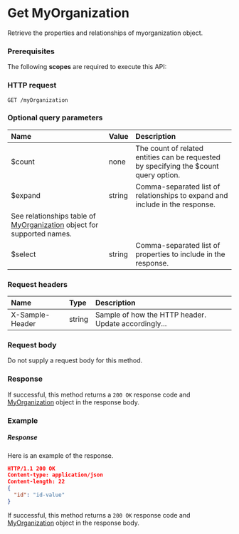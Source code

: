 # Get MyOrganization

Retrieve the properties and relationships of myorganization object.
### Prerequisites
The following **scopes** are required to execute this API: 
### HTTP request
<!-- { "blockType": "ignored" } -->
```http
GET /myOrganization
```
### Optional query parameters
|Name|Value|Description|
|:---------------|:--------|:-------|
|$count|none|The count of related entities can be requested by specifying the $count query option.|
|$expand|string|Comma-separated list of relationships to expand and include in the response. 
See relationships table of [MyOrganization](../resources/myorganization.md) object for supported names. |
|$select|string|Comma-separated list of properties to include in the response.|

### Request headers
| Name       | Type | Description|
|:-----------|:------|:----------|
| X-Sample-Header  | string  | Sample of how the HTTP header. Update accordingly...|

### Request body
Do not supply a request body for this method.
### Response
If successful, this method returns a `200 OK` response code and [MyOrganization](../resources/myorganization.md) object in the response body.
### Example
##### Response
Here is an example of the response.
<!-- {
  "blockType": "response",
  "truncated": false,
  "@odata.type": "myorganization"
} -->
```json
HTTP/1.1 200 OK
Content-type: application/json
Content-length: 22
{
  "id": "id-value"
}
```
If successful, this method returns a `200 OK` response code and [MyOrganization](../resources/myorganization.md) object in the response body.

<!-- uuid: 5b95a491-8761-4a4f-b6ea-8a17f0491d6b
2015-10-16 01:35:18 UTC -->
<!-- {
  "type": "#page.annotation",
  "description": "Get MyOrganization",
  "keywords": "",
  "section": "documentation",
  "tocPath": ""
}-->